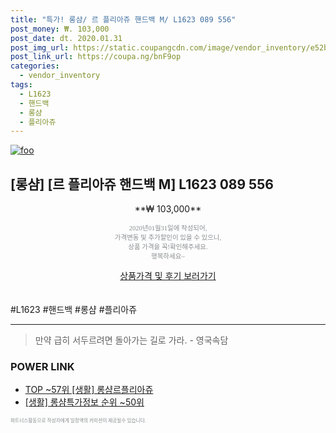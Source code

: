 ```yaml
--- 
title: "특가! 롱샴/ 르 플리아쥬 핸드백 M/ L1623 089 556" 
post_money: ₩. 103,000 
post_date: dt. 2020.01.31 
post_img_url: https://static.coupangcdn.com/image/vendor_inventory/e52b/14c56e730ea6fc8a4013a6fb9e884c3c60f8c4729efa3de995d3acf60a22.jpg 
post_link_url: https://coupa.ng/bnF9op 
categories: 
  - vendor_inventory 
tags: 
  - L1623 
  - 핸드백 
  - 롱샴 
  - 플리아쥬 
--- 
```

[![foo](https://static.coupangcdn.com/image/vendor_inventory/e52b/14c56e730ea6fc8a4013a6fb9e884c3c60f8c4729efa3de995d3acf60a22.jpg)](https://coupa.ng/bnF9op) 

## [롱샴] [르 플리아쥬 핸드백 M] L1623 089 556 
<p style="text-align: center;">**₩ 103,000**</p> 
<p style="text-align: center;"><span style="color: #898c8f; font-family: Georgia,Times,serif; font-size: 0.75em;">2020년01월31일에 작성되어, <br>가격변동 및 추가할인이 있을 수 있으니,<br> 상품 가격을 꼭!확인해주세요.<br>행복하세요~</span> 
</p>	 
<div markdown="0" style="text-align: center;"><a href="https://coupa.ng/bnF9op" class="btn btn--success">상품가격 및 후기 보러가기</a></div> 
<br><br> 
  #L1623 #핸드백 #롱샴 #플리아쥬 
<hr> 

> 만약 급히 서두르려면 돌아가는 길로 가라. - 영국속담 


### POWER LINK

* <a href="https://blog.naver.com/an0733/221790849795" target="_blank"> TOP ~57위 [생활] 롱샴르플리아쥬</a>
* <a href="https://blog.naver.com/sakai111/221775024174" target="_blank"> [생활] 롱샴특가정보 순위 ~50위</a>

<span style="color: #898c8f; font-family: Georgia,Times,serif; font-size: 0.55em;">파트너스활동으로 작성자에게 일정액의 커미션이 제공될수 있습니다.</span> 
